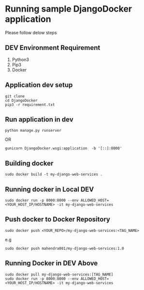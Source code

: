 
# Running sample DjangoDocker application

Please follow delow steps

## DEV Environment Requirement
1. Python3
2. Pip3
3. Docker

## Application dev setup

```$xslt
git clone
cd DjangoDocker
pip3 -r requirement.txt
```

## Run application in dev
`python manage.py runserver`

OR 

`gunicorn DjangoDocker.wsgi:application  -b '[::]:8000'`


## Building docker
`sudo docker build -t my-django-web-services .`

## Running docker in Local DEV
`sudo docker run -p 8000:8000 --env ALLOWED_HOST=<YOUR_HOST_IP/HOSTNAME> -it my-django-web-services`

## Push docker to Docker Repository
```$xslt
sudo docker push <YOUR_REPO>/my-django-web-services:<TAG_NAME>
```
e.g
``` 
sudo docker push mahendra001/my-django-web-services:1.0 
```

## Running Docker in DEV Above
```$xslt
sudo docker pull my-django-web-services:[TAG_NAME]
sudo docker run -p 8000:8000 --env ALLOWED_HOST=<YOUR_HOST_IP/HOSTNAME> -it my-django-web-services
```


